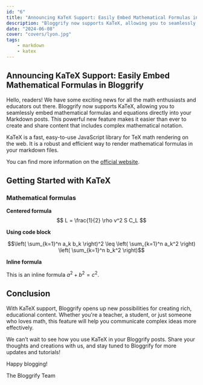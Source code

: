 ```yaml
---
id: "6"
title: "Announcing KaTeX Support: Easily Embed Mathematical Formulas in Bloggrify"
description: "Bloggrify now supports KaTeX, allowing you to seamlessly embed mathematical formulas and equations directly into your Markdown posts."
date: "2024-06-08"
cover: "covers/lyon.jpg"
tags:
    - markdown
    - katex
---
```


## Announcing KaTeX Support: Easily Embed Mathematical Formulas in Bloggrify

Hello, readers! We have some exciting news for all the math enthusiasts and educators out there. Bloggrify now supports KaTeX, allowing you to seamlessly embed mathematical formulas and equations directly into your Markdown posts. This powerful new feature makes it easier than ever to create and share content that includes complex mathematical notation.

KaTeX is a fast, easy-to-use JavaScript library for TeX math rendering on the web. It is a robust and efficient way to render mathematical formulas in your markdown files.

You can find more information on the [official website](https://katex.org/).

## Getting Started with KaTeX

### Mathematical formulas

**Centered formula**
$$
L = \frac{1}{2} \rho v^2 S C_L
$$

**Using code block**
```math
\left( \sum_{k=1}^n a_k b_k \right)^2 \leq \left( \sum_{k=1}^n a_k^2 \right) \left( \sum_{k=1}^n b_k^2 \right)
```

**Inline formula**

This is an inline formula $a^2 + b^2 = c^2$.

## Conclusion
With KaTeX support, Bloggrify opens up new possibilities for creating rich, educational content. Whether you're a teacher, a student, or just someone who loves math, this feature will help you communicate complex ideas more effectively.

We can’t wait to see how you use KaTeX in your Bloggrify posts. Share your thoughts and creations with us, and stay tuned to Bloggrify for more updates and tutorials!

Happy blogging!

The Bloggrify Team
